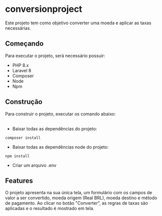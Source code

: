 # conversionproject

Este projeto tem como objetivo converter uma moeda e aplicar as taxas necessárias.

## Começando

Para executar o projeto, será necessário possuir:

- PHP 8.x
- Laravel 8
- Composer
- Node
- Npm

## Construção

Para construir o projeto, executar os comando abaixo:
<br />
<br />

- Baixar todas as dependências do projeto:
```shell
composer install
```

- Baixar todas as dependências node do projeto:
```shell
npm install
```
- Criar um arquivo .env

## Features
O projeto apresenta na sua única tela, um formulário com os campos de valor a ser convertido, moeda origem (Real BRL), moeda destino e método de pagamento.
Ao clicar no botão "Converter", as regras de taxas são aplicadas e o resultado é mostrado em tela.
<br /><br />
